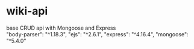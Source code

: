# wiki-api
base CRUD api with Mongoose and Express
<br>
"body-parser": "^1.18.3",
"ejs": "^2.6.1",
"express": "^4.16.4",
"mongoose": "^5.4.0"
